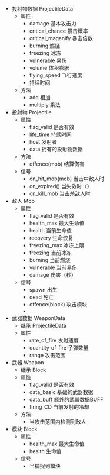 
+ 投射物数据 ProjectileData
	+ 属性
		+ damage 基本攻击力
		+ critical_chance 暴击概率
		+ critical_maganify 暴击倍数
		+ burning 燃烧
		+ freezing 冰冻
		+ vulnerable 易伤 
		+ volume 体积膨胀
		+ flying_speed 飞行速度
		+  持续时间
	+ 方法
		+ add 相加
		+ multiply 乘法
+ 投射物 Projectile
	+ 属性
		+ flag_valid 是否有效
		+ life_time 持续时间
		+ host 发射者
		+ data 拥有的投射物数据
	+ 方法
		+ offence(mob) 结算伤害 
	+ 信号
		+ on_hit_mob(mob) 当击中敌人时
		+ on_expired() 当失效时（）
		+ on_kill_mob 当击杀敌人时
+ 敌人 Mob
	+ 属性
		+ flag_valid 是否有效
		+ health_max 最大生命值
		+ health 当前生命值
		+ recovery 生命恢复
		+ freezing_max 冰冻上限
		+ freezing 当前冰冻
		+ burning 当前燃烧
		+ vulnerable 当前易伤
		+ damage 伤害（秒）
	+ 信号
		+ spawn 出生
		+ dead 死亡
		+ offence(block) 攻击模块
		+ 
+ 武器数据 WeaponData
	+ 继承 ProjectileData
	+ 属性 
		+ rate_of_fire 发射速度
		+ quantity_of_fire 子弹数量
		+ range 攻击范围
+ 武器 Weapon
	+ 继承 Block
	+ 属性
		+ flag_valid 是否有效 
		+ data_basic 基础的武器数据
		+ data_buff 额外的武器数据BUFF
		+ firing_CD 当前发射的冷却
	+ 方法
		+ 当攻击范围内检测到敌人
+ 模块 Block
	+ 属性
		+ health_max 最大生命值
		+ health 生命值
	+ 信号
		+ 当捕捉到模块
		